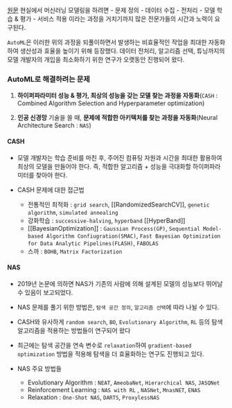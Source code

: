 [원문](https://medium.com/daria-blog/automl-%EC%9D%B4%EB%9E%80-%EB%AC%B4%EC%97%87%EC%9D%BC%EA%B9%8C-1af227af2075)
현실에서 머신러닝 모델링을 하려면
	- 문제 정의
	- 데이터 수집
	- 전처리
	- 모델 학습 & 평가
	- 서비스 적용
이라는 과정을 거치기까지 많은 전문가들의 시간과 노력이 요구된다.

`AutoML`은 이러한 위의 과정을 되풀이하면서 발생하는 비효율적인 작업을 최대한 자동화하여 생산성과 효율을 높이기 위해 등장했다. 데이터 전처리, 알고리즘 선택, 튜닝까지의 모델 개발자의 개입을 최소화하기 위한 연구가 오랫동안 진행되어 왔다.

### AutoML로 해결하려는 문제
1. **하이퍼파라미터 성능 & 평가, 최상의 성능을 갖는 모델 찾는 과정을 자동화**(`CASH` : Combined Algorithm Selection and Hyperparameter optimization)

2. **인공 신경망** 기술을 쓸 때, **문제에 적합한 아키텍처를 찾는 과정을 자동화**(Neural Architecture Search : `NAS`)

#### CASH
- 모델 개발자는 학습 준비를 마친 후, 주어진 컴퓨팅 자원과 시간을 최대한 활용하여 최상의 모델을 만들어야 한다. 즉, 적합한 알고리즘 + 성능을 극대화할 하이퍼파라미터를 찾아야 한다.

- CASH 문제에 대한 접근법
	- 전통적인 최적화 : `grid search`, [[RandomizedSearchCV]], `genetic algorithm`, `simulated annealing`
	- 강화학습 : `successive-halving`, `hyperband` [[HyperBand]]
	- [[BayesianOptimization]] : `Gaussian Process(GP)`, `Sequential Model-based Algorithm Confiugration(SMAC)`, `Fast Bayesian Optimization for Data Analytic Pipelines(FLASH)`, `FABOLAS`
	- 스까 : `BOHB`, `Matrix Factorization`

#### NAS
- 2019년 논문에 의하면 NAS가 기존의 사람에 의해 설계된 모델의 성능보다 뛰어날 수 있음이 보고되었다.
- NAS 문제를 풀기 위한 방법은, `탐색 공간 정의`, `알고리즘 선택`에 따라 나뉠 수 있다.
- CASH와 유사하게 `random search`, `BO`, `Evolutionary Algorithm`, `RL` 등의 탐색 알고리즘을 적용하는 방법들이 연구되어 왔다
- 최근에는 탐색 공간을 연속 변수로 `relaxation`하여 `gradient-based optimization` 방법을 적용해 탐색을 더 효율화하는 연구도 진행되고 있다. 

- NAS 주요 방법들
	- Evolutionary Algorithm : `NEAT`, `AmeobaNet`, `Hierarchical NAS`, `JASQNet`
	- Reinforcement Learning : `NAS with RL` , `NASNet`, `MnasNET`, `ENAS`
	- Relaxation : `One-Shot NAS`, `DARTS`, `ProxylessNAS`
